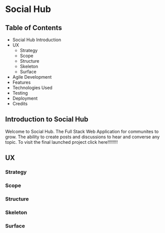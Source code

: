 # Social Hub

## Table of Contents
* Social Hub Introduction
* UX
    + Strategy
    + Scope
    + Structure
    + Skeleton
    + Surface
* Agile Development
* Features
* Technologies Used
* Testing
* Deployment
* Credits

## Introduction to Social Hub
Welcome to Social Hub. The Full Stack Web Application for communites to grow. The ability to create posts and discussions to hear and converse any topic. To visit the final launched project click here!!!!!!!!

## UX
### Strategy

### Scope

### Structure

### Skeleton

### Surface